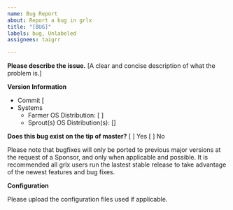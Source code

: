 ```yaml
---
name: Bug Report
about: Report a bug in grlx
title: "[BUG]"
labels: bug, Unlabeled
assignees: taigrr

---
```


**Please describe the issue.**
[A clear and concise description of what the problem is.]

**Version Information**
 - Commit [
 - Systems
   - Farmer OS Distribution: [ ]
   - Sprout(s) OS Distribution(s): []

**Does this bug exist on the tip of master?**
[ ] Yes
[ ] No

Please note that bugfixes will only be ported to previous major versions at the request of a Sponsor, and only when applicable and possible.
It is recommended all grlx users run the lastest stable release to take advantage of the newest features and bug fixes.

**Configuration**

Please upload the configuration files used if applicable.
